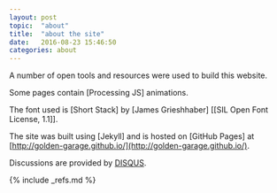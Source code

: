 ```yaml
---
layout: post
topic:  "about"
title:  "about the site"
date:   2016-08-23 15:46:50
categories: about
---
```


<!-- ============================================================================================================== -->

A number of open tools and resources were used to build this website.

Some pages contain [Processing JS] animations.

The font used is [Short Stack] by [James Grieshhaber] \[[SIL Open Font License, 1.1]\].

The site was built using [Jekyll] and is hosted on [GitHub Pages] at
[http://golden-garage.github.io/](http://golden-garage.github.io/).

Discussions are provided by [DISQUS](https://disqus.com/).

<!-- ============================================================================================================== -->

{% include _refs.md %}
